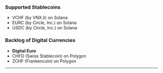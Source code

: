 ### Supported Stablecoins
- VCHF (by VNX.li) on Solana  
- EURC (by Circle, Inc.) on Solana  
- USDC (by Circle, Inc.) on Solana  
  
### Backlog of Digital Currencies
- __Digital Euro__  
- CHFD (Swiss Stablecoin) on Polygon
- ZCHF (Frankencoin) on Polygon
  
***
